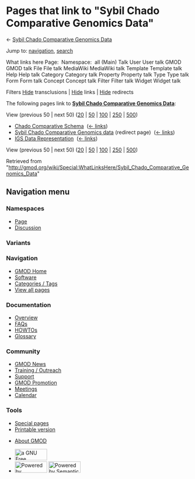<div id="mw-page-base" class="noprint">

</div>

<div id="mw-head-base" class="noprint">

</div>

<div id="content" class="mw-body" role="main">

<span id="top"></span>

<div id="mw-js-message" style="display:none;">

</div>



# <span dir="auto">Pages that link to "Sybil Chado Comparative Genomics Data"</span>

<div id="bodyContent">

<div id="contentSub">

← [Sybil Chado Comparative Genomics
Data](/wiki/Sybil_Chado_Comparative_Genomics_Data "Sybil Chado Comparative Genomics Data")

</div>

<div id="jump-to-nav" class="mw-jump">

Jump to: [navigation](#mw-navigation), [search](#p-search)

</div>

<div id="mw-content-text">

What links here Page:  Namespace:  all (Main) Talk User User talk GMOD
GMOD talk File File talk MediaWiki MediaWiki talk Template Template talk
Help Help talk Category Category talk Property Property talk Type Type
talk Form Form talk Concept Concept talk Filter Filter talk Widget
Widget talk

Filters
[Hide](/mediawiki/index.php?title=Special:WhatLinksHere/Sybil_Chado_Comparative_Genomics_Data&hidetrans=1 "Special:WhatLinksHere/Sybil Chado Comparative Genomics Data")
transclusions \|
[Hide](/mediawiki/index.php?title=Special:WhatLinksHere/Sybil_Chado_Comparative_Genomics_Data&hidelinks=1 "Special:WhatLinksHere/Sybil Chado Comparative Genomics Data")
links \|
[Hide](/mediawiki/index.php?title=Special:WhatLinksHere/Sybil_Chado_Comparative_Genomics_Data&hideredirs=1 "Special:WhatLinksHere/Sybil Chado Comparative Genomics Data")
redirects

The following pages link to **[Sybil Chado Comparative Genomics
Data](/wiki/Sybil_Chado_Comparative_Genomics_Data "Sybil Chado Comparative Genomics Data")**:

View (previous 50 \| next 50)
([20](/mediawiki/index.php?title=Special:WhatLinksHere/Sybil_Chado_Comparative_Genomics_Data&limit=20 "Special:WhatLinksHere/Sybil Chado Comparative Genomics Data")
\|
[50](/mediawiki/index.php?title=Special:WhatLinksHere/Sybil_Chado_Comparative_Genomics_Data&limit=50 "Special:WhatLinksHere/Sybil Chado Comparative Genomics Data")
\|
[100](/mediawiki/index.php?title=Special:WhatLinksHere/Sybil_Chado_Comparative_Genomics_Data&limit=100 "Special:WhatLinksHere/Sybil Chado Comparative Genomics Data")
\|
[250](/mediawiki/index.php?title=Special:WhatLinksHere/Sybil_Chado_Comparative_Genomics_Data&limit=250 "Special:WhatLinksHere/Sybil Chado Comparative Genomics Data")
\|
[500](/mediawiki/index.php?title=Special:WhatLinksHere/Sybil_Chado_Comparative_Genomics_Data&limit=500 "Special:WhatLinksHere/Sybil Chado Comparative Genomics Data"))

- [Chado Comparative
  Schema](/wiki/Chado_Comparative_Schema "Chado Comparative Schema") ‎
  <span class="mw-whatlinkshere-tools">([←
  links](/mediawiki/index.php?title=Special:WhatLinksHere&target=Chado+Comparative+Schema "Special:WhatLinksHere"))</span>
- [Sybil Chado Comparative Genomics
  data](/mediawiki/index.php?title=Sybil_Chado_Comparative_Genomics_data&redirect=no "Sybil Chado Comparative Genomics data")
  (redirect page) ‎ <span class="mw-whatlinkshere-tools">([←
  links](/mediawiki/index.php?title=Special:WhatLinksHere&target=Sybil+Chado+Comparative+Genomics+data "Special:WhatLinksHere"))</span>
- [IGS Data
  Representation](/wiki/IGS_Data_Representation "IGS Data Representation")
  ‎ <span class="mw-whatlinkshere-tools">([←
  links](/mediawiki/index.php?title=Special:WhatLinksHere&target=IGS+Data+Representation "Special:WhatLinksHere"))</span>

View (previous 50 \| next 50)
([20](/mediawiki/index.php?title=Special:WhatLinksHere/Sybil_Chado_Comparative_Genomics_Data&limit=20 "Special:WhatLinksHere/Sybil Chado Comparative Genomics Data")
\|
[50](/mediawiki/index.php?title=Special:WhatLinksHere/Sybil_Chado_Comparative_Genomics_Data&limit=50 "Special:WhatLinksHere/Sybil Chado Comparative Genomics Data")
\|
[100](/mediawiki/index.php?title=Special:WhatLinksHere/Sybil_Chado_Comparative_Genomics_Data&limit=100 "Special:WhatLinksHere/Sybil Chado Comparative Genomics Data")
\|
[250](/mediawiki/index.php?title=Special:WhatLinksHere/Sybil_Chado_Comparative_Genomics_Data&limit=250 "Special:WhatLinksHere/Sybil Chado Comparative Genomics Data")
\|
[500](/mediawiki/index.php?title=Special:WhatLinksHere/Sybil_Chado_Comparative_Genomics_Data&limit=500 "Special:WhatLinksHere/Sybil Chado Comparative Genomics Data"))

</div>

<div class="printfooter">

Retrieved from
"<http://gmod.org/wiki/Special:WhatLinksHere/Sybil_Chado_Comparative_Genomics_Data>"

</div>

<div id="catlinks" class="catlinks catlinks-allhidden">

</div>

<div class="visualClear">

</div>

</div>

</div>

<div id="mw-navigation">

## Navigation menu

<div id="mw-head">



<div id="left-navigation">

<div id="p-namespaces" class="vectorTabs" role="navigation"
aria-labelledby="p-namespaces-label">

### Namespaces

- <span id="ca-nstab-main"><a href="/wiki/Sybil_Chado_Comparative_Genomics_Data" accesskey="c"
  title="View the content page [c]">Page</a></span>
- <span id="ca-talk"><a
  href="/mediawiki/index.php?title=Talk:Sybil_Chado_Comparative_Genomics_Data&amp;action=edit&amp;redlink=1"
  accesskey="t"
  title="Discussion about the content page [t]">Discussion</a></span>

</div>

<div id="p-variants" class="vectorMenu emptyPortlet" role="navigation"
aria-labelledby="p-variants-label">

### 

### Variants[](#)

<div class="menu">

</div>

</div>

</div>

<div id="right-navigation">





</div>



</div>

</div>

</div>

<div id="mw-panel">

<div id="p-logo" role="banner">

<a href="/wiki/Main_Page"
style="background-image: url(http://gmod.org/images/GMOD-cogs.png);"
title="Visit the main page"></a>

</div>

<div id="p-Navigation" class="portal" role="navigation"
aria-labelledby="p-Navigation-label">

### Navigation

<div class="body">

- <span id="n-GMOD-Home">[GMOD Home](/wiki/Main_Page)</span>
- <span id="n-Software">[Software](/wiki/GMOD_Components)</span>
- <span id="n-Categories-.2F-Tags">[Categories /
  Tags](/wiki/Categories)</span>
- <span id="n-View-all-pages">[View all
  pages](/wiki/Special:AllPages)</span>

</div>

</div>

<div id="p-Documentation" class="portal" role="navigation"
aria-labelledby="p-Documentation-label">

### Documentation

<div class="body">

- <span id="n-Overview">[Overview](/wiki/Overview)</span>
- <span id="n-FAQs">[FAQs](/wiki/Category:FAQ)</span>
- <span id="n-HOWTOs">[HOWTOs](/wiki/Category:HOWTO)</span>
- <span id="n-Glossary">[Glossary](/wiki/Glossary)</span>

</div>

</div>

<div id="p-Community" class="portal" role="navigation"
aria-labelledby="p-Community-label">

### Community

<div class="body">

- <span id="n-GMOD-News">[GMOD News](/wiki/GMOD_News)</span>
- <span id="n-Training-.2F-Outreach">[Training /
  Outreach](/wiki/Training_and_Outreach)</span>
- <span id="n-Support">[Support](/wiki/Support)</span>
- <span id="n-GMOD-Promotion">[GMOD
  Promotion](/wiki/GMOD_Promotion)</span>
- <span id="n-Meetings">[Meetings](/wiki/Meetings)</span>
- <span id="n-Calendar">[Calendar](/wiki/Calendar)</span>

</div>

</div>

<div id="p-tb" class="portal" role="navigation"
aria-labelledby="p-tb-label">

### Tools

<div class="body">

- <span id="t-specialpages"><a href="/wiki/Special:SpecialPages" accesskey="q"
  title="A list of all special pages [q]">Special pages</a></span>
- <span id="t-print"><a
  href="/mediawiki/index.php?title=Special:WhatLinksHere/Sybil_Chado_Comparative_Genomics_Data&amp;printable=yes"
  rel="alternate" accesskey="p"
  title="Printable version of this page [p]">Printable version</a></span>

</div>

</div>

</div>

</div>

<div id="footer" role="contentinfo">

- <span id="footer-places-about">[About
  GMOD](/wiki/GMOD:About "GMOD:About")</span>

<!-- -->

- <span id="footer-copyrightico">[<img src="http://www.gnu.org/graphics/gfdl-logo-small.png" width="88"
  height="31" alt="a GNU Free Documentation License" />](http://www.gnu.org/licenses/fdl-1.3.html)</span>
- <span id="footer-poweredbyico">[<img src="/mediawiki/skins/common/images/poweredby_mediawiki_88x31.png"
  width="88" height="31" alt="Powered by MediaWiki" />](//www.mediawiki.org/)
  [<img
  src="/mediawiki/extensions/SemanticMediaWiki/includes/../resources/images/smw_button.png"
  width="88" height="31" alt="Powered by Semantic MediaWiki" />](https://www.semantic-mediawiki.org/wiki/Semantic_MediaWiki)</span>

<div style="clear:both">

</div>

</div>
